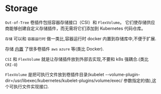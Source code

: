 # Storage

`Out-of-Tree` 卷插件包括容器存储接口（CSI）和 `FlexVolume`。 它们使存储供应商能够创建自定义存储插件，而无需将它们添加到 Kubernetes 代码仓库。

`存储` 可以和 `容器运行时` 做一类比,容器运行时 docker 内置到存储库中,不便于扩展.

存储 [内置](https://kubernetes.io/zh/docs/concepts/storage/volumes/#volume-%E7%9A%84%E7%B1%BB%E5%9E%8B) 了很多卷插件 `aws` `azure` 等(类比 Docker).

`CSI` 和 `FlexVolume` 就是让存储插件放到外部去实现,不要和 k8s 强耦合.(类比 `CRI-O`)

`FlexVolume` 是把可执行文件放到卷插件目录(kubelet --volume-plugin-dir=/usr/libexec/kubernetes/kubelet-plugins/volume/exec/ 参数指定的值),这个可执行文件实现接口.
